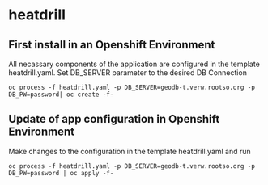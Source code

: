 # heatdrill

## First install in an Openshift Environment

All necassary components of the application are configured in the template heatdrill.yaml.
Set DB_SERVER parameter to the desired DB Connection
```
oc process -f heatdrill.yaml -p DB_SERVER=geodb-t.verw.rootso.org -p DB_PW=password| oc create -f-
```

## Update of app configuration in Openshift Environment

Make changes to the configuration in the template heatdrill.yaml and run
```
oc process -f heatdrill.yaml -p DB_SERVER=geodb-t.verw.rootso.org -p DB_PW=password | oc apply -f-
```
